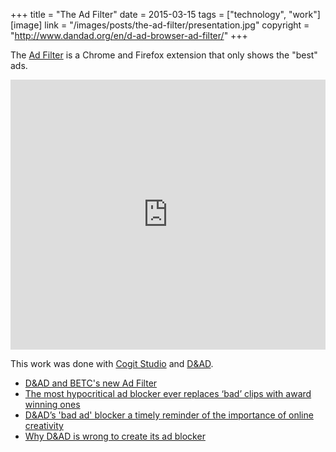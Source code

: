 +++
title = "The Ad Filter"
date = 2015-03-15
tags = ["technology", "work"]
[image]
link = "/images/posts/the-ad-filter/presentation.jpg"
copyright = "http://www.dandad.org/en/d-ad-browser-ad-filter/"
+++

The [Ad Filter](http://www.dandad.org/en/d-ad-browser-ad-filter/) is a Chrome
and Firefox extension that only shows the "best" ads.

<iframe width="100%" height="432" src="https://www.youtube.com/embed/T4jniN89mnQ" frameborder="0" allowfullscreen></iframe>

This work was done with [Cogit Studio](http://cogitstudio.com) and
[D&AD](https://www.dandad.org/).

- [D&AD and BETC's new Ad
Filter](http://www.adweek.com/adfreak/browser-extension-replaces-boring-old-preroll-worlds-best-ads-165008)
 - [The most hypocritical ad blocker ever replaces ‘bad’ clips with award
 winning ones](https://thenextweb.com/media/2015/05/27/bad-ads/)
- [D&AD’s 'bad ad' blocker a timely reminder of the importance of online
creativity](http://www.thedrum.com/news/2015/05/30/dad-s-bad-ad-blocker-timely-reminder-importance-online-creativity)
- [Why D&AD is wrong to create its ad
blocker](https://www.linkedin.com/pulse/why-dad-wrong-create-its-ad-blocker-chris-barraclough)
